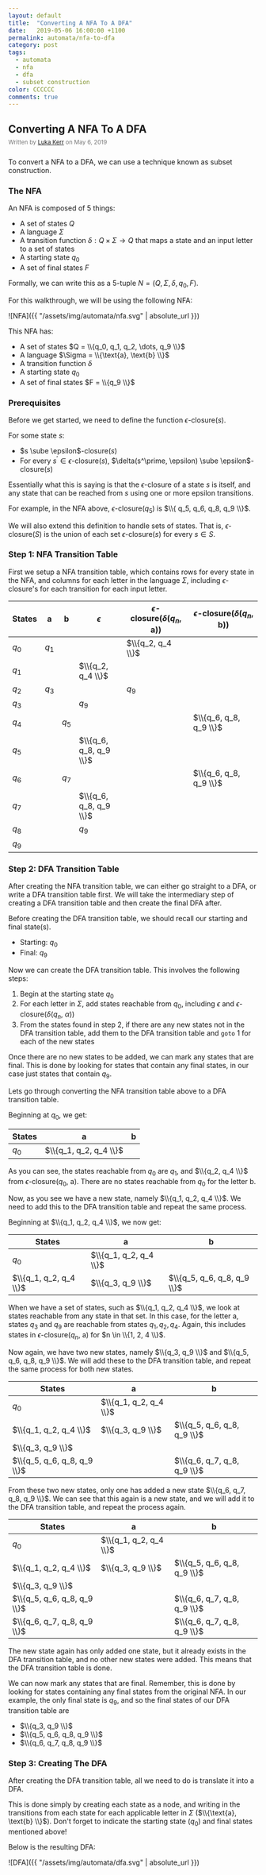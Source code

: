 ```yaml
---
layout: default
title:  "Converting A NFA To A DFA"
date:   2019-05-06 16:00:00 +1100
permalink: automata/nfa-to-dfa
category: post
tags:
  - automata
  - nfa
  - dfa
  - subset construction
color: CCCCCC
comments: true
---
```


## Converting A NFA To A DFA

<small style="color: #777; top: -10px; position: relative">
  Written by <a href="https://github.com/lukakerr">Luka Kerr</a> on May 6, 2019
</small>

To convert a NFA to a DFA, we can use a technique known as subset construction.

### The NFA

An NFA is composed of 5 things:

- A set of states $Q$
- A language $\Sigma$
- A transition function $\delta : Q \times \Sigma \to Q$ that maps a state and an input letter to a set of states
- A starting state $q_0$
- A set of final states $F$

Formally, we can write this as a 5-tuple $N = (Q, \Sigma, \delta, q_0, F)$.

For this walkthrough, we will be using the following NFA:

![NFA]({{ "/assets/img/automata/nfa.svg" | absolute_url }})

This NFA has:

- A set of states $Q = \\{q_0, q_1, q_2, \dots, q_9 \\}$
- A language $\Sigma = \\{\text{a}, \text{b} \\}$
- A transition function $\delta$
- A starting state $q_0$
- A set of final states $F = \\{q_9 \\}$

### Prerequisites

Before we get started, we need to define the function $\epsilon$-closure($s$).

For some state $s$:

- $s \sube \epsilon$-closure($s$)
- For every $s^\prime \in \epsilon$-closure($s$), $\delta(s^\prime, \epsilon) \sube \epsilon$-closure($s$)

Essentially what this is saying is that the $\epsilon$-closure of a state $s$ is itself, and any state that can be reached from $s$ using one or more epsilon transitions.

For example, in the NFA above, $\epsilon$-closure($q_5$) is $\\{ q_5, q_6, q_8, q_9 \\}$.

We will also extend this definition to handle sets of states. That is, $\epsilon$-closure($S$) is the union of each set $\epsilon$-closure($s$) for every $s \in S$.

### Step 1: NFA Transition Table

First we setup a NFA transition table, which contains rows for every state in the NFA, and columns for each letter in the language $\Sigma$, including $\epsilon$-closure's for each transition for each input letter.

| States | a     | b     | $\epsilon$             | $\epsilon$-closure($\delta$($q_n$, a)) | $\epsilon$-closure($\delta$($q_n$, b)) |
| ------ | ----- | ----- | ---------------------- | -------------------------------------- | -------------------------------------- |
| $q_0$  | $q_1$ |       |                        | $\\{q_2, q_4 \\}$                      |                                        |
| $q_1$  |       |       | $\\{q_2, q_4 \\}$      |                                        |                                        |
| $q_2$  | $q_3$ |       |                        | $q_9$                                  |                                        |
| $q_3$  |       |       | $q_9$                  |                                        |                                        |
| $q_4$  |       | $q_5$ |                        |                                        | $\\{q_6, q_8, q_9 \\}$                 |
| $q_5$  |       |       | $\\{q_6, q_8, q_9 \\}$ |                                        |                                        |
| $q_6$  |       | $q_7$ |                        |                                        | $\\{q_6, q_8, q_9 \\}$                 |
| $q_7$  |       |       | $\\{q_6, q_8, q_9 \\}$ |                                        |                                        |
| $q_8$  |       |       | $q_9$                  |                                        |                                        |
| $q_9$  |       |       |                        |                                        |                                        |

### Step 2: DFA Transition Table

After creating the NFA transition table, we can either go straight to a DFA, or write a DFA transition table first. We will take the intermediary step of creating a DFA transition table and then create the final DFA after.

Before creating the DFA transition table, we should recall our starting and final state(s).

- Starting: $q_0$
- Final: $q_9$

Now we can create the DFA transition table. This involves the following steps:

1. Begin at the starting state $q_0$
2. For each letter in $\Sigma$, add states reachable from $q_0$, including $\epsilon$ and $\epsilon$-closure($\delta$($q_n$, $\alpha$))
3. From the states found in step 2, if there are any new states not in the DFA transition table, add them to the DFA transition table and `goto` 1 for each of the new states

Once there are no new states to be added, we can mark any states that are final. This is done by looking for states that contain any final states, in our case just states that contain $q_9$.

Lets go through converting the NFA transition table above to a DFA transition table.

Beginning at $q_0$, we get:

| States | a                      | b    |
| ------ | ---------------------- | ---- |
| $q_0$  | $\\{q_1, q_2, q_4 \\}$ |      |

As you can see, the states reachable from $q_0$ are $q_1$, and $\\{q_2, q_4 \\}$ from $\epsilon$-closure($q_0$, a). There are no states reachable from $q_0$ for the letter b.

Now, as you see we have a new state, namely $\\{q_1, q_2, q_4 \\}$. We need to add this to the DFA transition table and repeat the same process.

Beginning at $\\{q_1, q_2, q_4 \\}$, we now get:

| States                 | a                      | b                           |
| ---------------------- | ---------------------- | --------------------------- |
| $q_0$                  | $\\{q_1, q_2, q_4 \\}$ |                             |
| $\\{q_1, q_2, q_4 \\}$ | $\\{q_3, q_9 \\}$      | $\\{q_5, q_6, q_8, q_9 \\}$ |

When we have a set of states, such as $\\{q_1, q_2, q_4 \\}$, we look at states reachable from any state in that set. In this case, for the letter a, states $q_3$ and $q_9$ are reachable from states $q_1, q_2, q_4$. Again, this includes states in $\epsilon$-closure($q_n$, a) for $n \in \\{1, 2, 4 \\}$.

Now again, we have two new states, namely $\\{q_3, q_9 \\}$ and $\\{q_5, q_6, q_8, q_9 \\}$. We will add these to the DFA transition table, and repeat the same process for both new states.

| States                      | a                      | b                           |
| --------------------------- | ---------------------- | --------------------------- |
| $q_0$                       | $\\{q_1, q_2, q_4 \\}$ |                             |
| $\\{q_1, q_2, q_4 \\}$      | $\\{q_3, q_9 \\}$      | $\\{q_5, q_6, q_8, q_9 \\}$ |
| $\\{q_3, q_9 \\}$           |                        |                             |
| $\\{q_5, q_6, q_8, q_9 \\}$ |                        | $\\{q_6, q_7, q_8, q_9 \\}$ |

From these two new states, only one has added a new state $\\{q_6, q_7, q_8, q_9 \\}$. We can see that this again is a new state, and we will add it to the DFA transition table, and repeat the process again.

| States                      | a                      | b                           |
| --------------------------- | ---------------------- | --------------------------- |
| $q_0$                       | $\\{q_1, q_2, q_4 \\}$ |                             |
| $\\{q_1, q_2, q_4 \\}$      | $\\{q_3, q_9 \\}$      | $\\{q_5, q_6, q_8, q_9 \\}$ |
| $\\{q_3, q_9 \\}$           |                        |                             |
| $\\{q_5, q_6, q_8, q_9 \\}$ |                        | $\\{q_6, q_7, q_8, q_9 \\}$ |
| $\\{q_6, q_7, q_8, q_9 \\}$ |                        | $\\{q_6, q_7, q_8, q_9 \\}$ |

The new state again has only added one state, but it already exists in the DFA transition table, and no other new states were added. This means that the DFA transition table is done.

We can now mark any states that are final. Remember, this is done by looking for states containing any final states from the original NFA. In our example, the only final state is $q_9$, and so the final states of our DFA transition table are

- $\\{q_3, q_9 \\}$
- $\\{q_5, q_6, q_8, q_9 \\}$
- $\\{q_6, q_7, q_8, q_9 \\}$

### Step 3: Creating The DFA

After creating the DFA transition table, all we need to do is translate it into a DFA.

This is done simply by creating each state as a node, and writing in the transitions from each state for each applicable letter in $\Sigma$ ($\\{\text{a}, \text{b} \\}$). Don't forget to indicate the starting state ($q_0$) and final states mentioned above!

Below is the resulting DFA:

![DFA]({{ "/assets/img/automata/dfa.svg" | absolute_url }})
